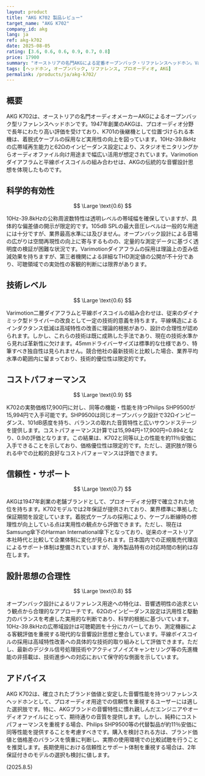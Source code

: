 ```yaml
---
layout: product
title: "AKG K702 製品レビュー"
target_name: "AKG K702"
company_id: akg
lang: ja
ref: akg-k702
date: 2025-08-05
rating: [3.6, 0.6, 0.6, 0.9, 0.7, 0.8]
price: 17900
summary: "オーストリアの名門AKGによる定番オープンバック・リファレンスヘッドホン。Varimotionダイアフラムと平線ボイスコイルを採用した伝統的設計だが、同等性能の競合製品が より安価に入手可能な現在、コストパフォーマンスの優位性は限定的となっている。"
tags: [ヘッドホン, オープンバック, リファレンス, プロオーディオ, AKG]
permalink: /products/ja/akg-k702/
---
```


## 概要

AKG K702は、オーストリアの名門オーディオメーカーAKGによるオープンバック型リファレンスヘッドホンです。1947年創業のAKGは、プロオーディオ分野で長年にわたり高い評価を受けており、K701の後継機として位置づけられる本機は、着脱式ケーブルの採用など実用性の向上を図っています。10Hz-39.8kHzの広帯域再生能力と62Ωのインピーダンス設定により、スタジオモニタリングからオーディオファイル向け用途まで幅広い活用が想定されています。Varimotionダイアフラムと平線ボイスコイルの組み合わせは、AKGの伝統的な音響設計思想を体現したものです。

## 科学的有効性

$$ \Large \text{0.6} $$

10Hz-39.8kHzの公称周波数特性は透明レベルの帯域幅を確保していますが、具体的な偏差値の開示が限定的です。105dB SPLの最大音圧レベルは一般的な用途には十分ですが、業界最高水準には及びません。オープンバック設計による音場の広がりは空間再現性の向上に寄与するものの、定量的な測定データに基づく透明度の検証が困難な状況です。Varimotionダイアフラムの採用は理論上の歪み低減効果を持ちますが、第三者機関による詳細なTHD測定値の公開が不十分であり、可聴領域での実効性の客観的判断には限界があります。

## 技術レベル

$$ \Large \text{0.6} $$

Varimotion二層ダイアフラムと平線ボイスコイルの組み合わせは、従来のダイナミック型ドライバーの改良として一定の技術的意義を持ちます。平線構造によるインダクタンス低減は高域特性の改善に理論的根拠があり、設計の合理性が認められます。しかし、これらの技術は既に成熟した手法であり、現在の技術水準から見れば革新性に欠けます。45mmドライバーサイズは標準的な仕様であり、特筆すべき独自性は見られません。競合他社の最新技術と比較した場合、業界平均水準の範囲内に留まっており、技術的優位性は限定的です。

## コストパフォーマンス

$$ \Large \text{0.9} $$

K702の実勢価格17,900円に対し、同等の機能・性能を持つPhilips SHP9500が15,994円で入手可能です。SHP9500は同じオープンバック設計で32Ωインピーダンス、101dB感度を持ち、バランスの取れた音質特性と広いサウンドステージを提供します。コストパフォーマンス計算では15,994円÷17,900円=0.894となり、0.9の評価となります。この結果は、K702と同等以上の性能を約11％安価に入手できることを示しており、価格優位性は限定的です。ただし、選択肢が限られる中での比較的良好なコストパフォーマンスは評価できます。

## 信頼性・サポート

$$ \Large \text{0.7} $$

AKGは1947年創業の老舗ブランドとして、プロオーディオ分野で確立された地位を持ちます。K702モデルでは2年保証が提供されており、業界標準に準拠した保証期間を設定しています。着脱式ケーブルの採用により、ケーブル断線時の修理性が向上している点は実用性の観点から評価できます。ただし、現在はSamsung傘下のHarman International傘下となっており、従来のオーストリア本社時代と比較して企業体制に変化が見られます。日本国内での正規販売代理店によるサポート体制は整備されていますが、海外製品特有の対応時間の制約は存在します。

## 設計思想の合理性

$$ \Large \text{0.8} $$

オープンバック設計によるリファレンス用途への特化は、音響透明性の追求という観点から合理的なアプローチです。62Ωのインピーダンス設定は汎用性と駆動力のバランスを考慮した実用的な判断であり、科学的根拠に基づいています。10Hz-39.8kHzの広帯域設計は可聴範囲を十分にカバーしており、測定機器による客観評価を重視する現代的な音響設計思想と整合しています。平線ボイスコイルの採用は高域特性改善への具体的な技術的取り組みとして評価できます。ただし、最新のデジタル信号処理技術やアクティブノイズキャンセリング等の先進機能の非搭載は、技術進歩への対応において保守的な側面を示しています。

## アドバイス

AKG K702は、確立されたブランド価値と安定した音響性能を持つリファレンスヘッドホンとして、プロオーディオ用途での信頼性を重視するユーザーには適した選択肢です。特に、AKGブランドの音響特性に慣れ親しんだエンジニアやオーディオファイルにとって、期待通りの音質を提供します。しかし、純粋にコストパフォーマンスを重視する場合、Philips SHP9500等の代替製品が約11％安価に同等性能を提供することを考慮すべきです。購入を検討される方は、ブランド価値と価格差のバランスを慎重に判断し、実際の使用環境での比較試聴を行うことを推奨します。長期使用における信頼性とサポート体制を重視する場合は、2年保証付きのモデルの選択も検討に値します。

(2025.8.5)
